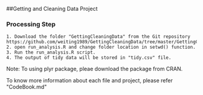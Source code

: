 ##Getting and Cleaning Data Project

### Processing Step
	1. Download the folder "GettingCleaningData" from the Git repository https://github.com/weiting1989/GettingCleaningData/tree/master/GettingCleaningData
	2. open run_analysis.R and change folder location in setwd() function.
	3. Run the run_analysis.R script.
	4. The output of tidy data will be stored in "tidy.csv" file.
Note: To using plyr package, pleae download the package from CRAN.
	
To know more information about each file and project, please refer "CodeBook.md" 
